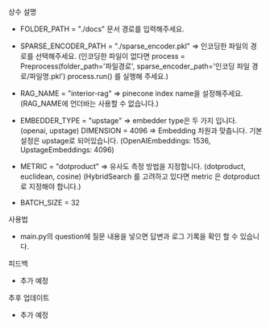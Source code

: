 상수 설명

- FOLDER_PATH = "./docs" 문서 경로를 입력해주세요.

- SPARSE_ENCODER_PATH = "./sparse_encoder.pkl" => 인코딩한 파일의 경로를 선택해주세요.
(인코딩한 파일이 없다면 
    process = Preprocess(folder_path='파일경로', sparse_encoder_path='인코딩 파일 경로/파일명.pkl')
    process.run()
를 실행해 주세요.)

- RAG_NAME = "interior-rag" => pinecone index name을 설정해주세요. 
(RAG_NAME에 언더바는 사용할 수 없습니다.)

- EMBEDDER_TYPE = "upstage" => embedder type은 두 가지 입니다. (openai, upstage)
DIMENSION = 4096 => Embedding 차원과 맞춥니다. 기본 설정은 upstage로 되어있습니다. (OpenAIEmbeddings: 1536, UpstageEmbeddings: 4096)

- METRIC = "dotproduct" => 유사도 측정 방법을 지정합니다. (dotproduct, euclidean, cosine) 
(HybridSearch 를 고려하고 있다면 metric 은 dotproduct 로 지정해야 합니다.)

- BATCH_SIZE = 32

사용법
- main.py의 question에 질문 내용을 넣으면 답변과 로그 기록을 확인 할 수 있습니다.

피드백
- 추가 예정

추후 업데이트
- 추가 예정